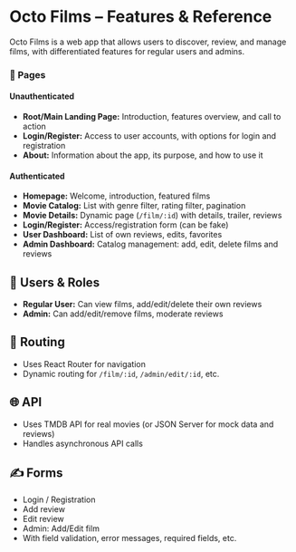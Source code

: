 # Octo Films – Features & Reference

Octo Films is a web app that allows users to discover, review, and manage films, with differentiated features for regular users and admins.

### 📄 Pages

#### **Unauthenticated** 

- **Root/Main Landing Page:** Introduction, features overview, and call to action
- **Login/Register:** Access to user accounts, with options for login and registration
 - **About:** Information about the app, its purpose, and how to use it

#### **Authenticated**
- **Homepage:** Welcome, introduction, featured films
- **Movie Catalog:** List with genre filter, rating filter, pagination
- **Movie Details:** Dynamic page (`/film/:id`) with details, trailer, reviews
- **Login/Register:** Access/registration form (can be fake)
- **User Dashboard:** List of own reviews, edits, favorites
- **Admin Dashboard:** Catalog management: add, edit, delete films and reviews


## 👤 Users & Roles
- **Regular User:** Can view films, add/edit/delete their own reviews
- **Admin:** Can add/edit/remove films, moderate reviews

## 🔄 Routing
- Uses React Router for navigation
- Dynamic routing for `/film/:id`, `/admin/edit/:id`, etc.

## 🌐 API
- Uses TMDB API for real movies (or JSON Server for mock data and reviews)
- Handles asynchronous API calls

## ✍️ Forms
- Login / Registration
- Add review
- Edit review
- Admin: Add/Edit film
- With field validation, error messages, required fields, etc.


